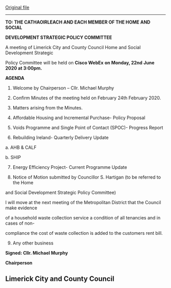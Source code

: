 [Original file](https://www.limerick.ie/sites/default/files/media/documents/2020-06/agenda-for-spc-meeting-22.06.2020.docx.pdf)

---
**TO: THE CATHAOIRLEACH AND EACH MEMBER OF THE HOME AND SOCIAL**

**DEVELOPMENT STRATEGIC POLICY COMMITTEE**

A meeting of Limerick City and County Council Home and Social Development Strategic

Policy Committee will be held on **Cisco WebEx** **on Monday, 22nd** **June 2020 at 3:00pm.**

**AGENDA**

1. Welcome by Chairperson – Cllr. Michael Murphy

2. Confirm Minutes of the meeting held on February 24th February 2020.

3. Matters arising from the Minutes.

4. Affordable Housing and Incremental Purchase- Policy Proposal

5. Voids Programme and Single Point of Contact (SPOC)- Progress Report

6. Rebuilding Ireland- Quarterly Delivery Update

a. AHB & CALF

b. SHIP

7. Energy Efficiency Project- Current Programme Update

8. Notice of Motion submitted by Councillor S. Hartigan (to be referred to the Home

and Social Development Strategic Policy Committee)

I will move at the next meeting of the Metropolitan District that the Council make evidence

of a household waste collection service a condition of all tenancies and in cases of non-

compliance the cost of waste collection is added to the customers rent bill.

9. Any other business

**Signed: Cllr. Michael Murphy**

**Chairperson**

**Limerick City and County Council**
---
